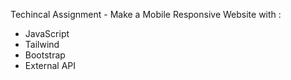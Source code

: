 Techincal Assignment - Make a Mobile Responsive Website with :

- JavaScript
- Tailwind
- Bootstrap
- External API
